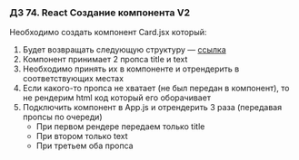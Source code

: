 ### ДЗ 74. React Создание компонента V2

Необходимо создать компонент Card.jsx который:

1. Будет возвращать следующую структуру — [ссылка](https://github.com/junjun-it-courses/react-hw/blob/master/task-2.html)
2. Компонент принимает 2 пропса title и text
3. Необходимо принять их в компоненте и отрендерить в соответствующих местах
4. Если какого-то пропса не хватает (не был передан в компонент), то не рендерим html код который его оборачивает
5. Подключить компонент в App.js и отрендерить 3 раза (передавая пропсы по очереди)
   - При первом рендере передаем только title
   - При втором только text
   - При третьем оба пропса
